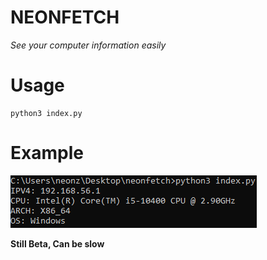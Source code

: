 # NEONFETCH

*See your computer information easily*

<h1>Usage</h1>

```
python3 index.py
```

# Example

<img src="example.png">

**Still Beta, Can be slow**

